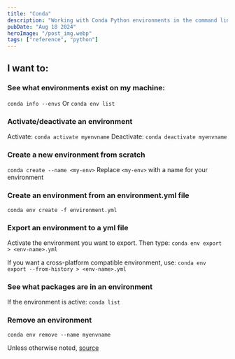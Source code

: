 ```yaml
---
title: "Conda"
description: "Working with Conda Python environments in the command line"
pubDate: "Aug 18 2024"
heroImage: "/post_img.webp"
tags: ["reference", "python"]
---
```


## I want to:

### See what environments exist on my machine:

`conda info --envs`
Or `conda env list`

### Activate/deactivate an environment

Activate: `conda activate myenvname`
Deactivate: `conda deactivate myenvname`

### Create a new environment from scratch

`conda create --name <my-env>`
Replace `<my-env>` with a name for your environment

### Create an environment from an environment.yml file

`conda env create -f environment.yml`

### Export an environment to a yml file

Activate the environment you want to export. Then type:
`conda env export > <env-name>.yml`

If you want a cross-platform compatible environment, use:
`conda env export --from-history > <env-name>.yml`

### See what packages are in an environment

If the environment is active: `conda list`

### Remove an environment

`conda env remove --name myenvname`

Unless otherwise noted, [source](https://conda.io/projects/conda/en/latest/user-guide/index.html)
